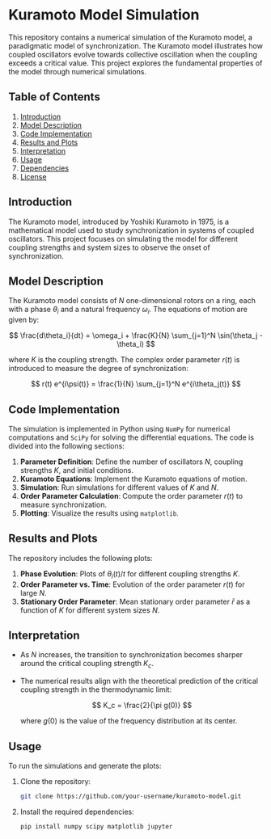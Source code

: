 # Kuramoto Model Simulation

This repository contains a numerical simulation of the Kuramoto model, a paradigmatic model of synchronization. The Kuramoto model illustrates how coupled oscillators evolve towards collective oscillation when the coupling exceeds a critical value. This project explores the fundamental properties of the model through numerical simulations.

## Table of Contents
1. [Introduction](#introduction)
2. [Model Description](#model-description)
3. [Code Implementation](#code-implementation)
4. [Results and Plots](#results-and-plots)
5. [Interpretation](#interpretation)
6. [Usage](#usage)
7. [Dependencies](#dependencies)
8. [License](#license)

## Introduction
The Kuramoto model, introduced by Yoshiki Kuramoto in 1975, is a mathematical model used to study synchronization in systems of coupled oscillators. This project focuses on simulating the model for different coupling strengths and system sizes to observe the onset of synchronization.

## Model Description
The Kuramoto model consists of $N$ one-dimensional rotors on a ring, each with a phase $\theta_i$ and a natural frequency $\omega_i$. The equations of motion are given by:

$$
\frac{d\theta_i}{dt} = \omega_i + \frac{K}{N} \sum_{j=1}^N \sin(\theta_j - \theta_i)
$$

where $K$ is the coupling strength. The complex order parameter $r(t)$ is introduced to measure the degree of synchronization:

$$
r(t) e^{i\psi(t)} = \frac{1}{N} \sum_{j=1}^N e^{i\theta_j(t)}
$$

## Code Implementation
The simulation is implemented in Python using `NumPy` for numerical computations and `SciPy` for solving the differential equations. The code is divided into the following sections:
1. **Parameter Definition**: Define the number of oscillators $N$, coupling strengths $K$, and initial conditions.
2. **Kuramoto Equations**: Implement the Kuramoto equations of motion.
3. **Simulation**: Run simulations for different values of $K$ and $N$.
4. **Order Parameter Calculation**: Compute the order parameter $r(t)$ to measure synchronization.
5. **Plotting**: Visualize the results using `matplotlib`.

## Results and Plots
The repository includes the following plots:
1. **Phase Evolution**: Plots of $\theta_i(t)/t$ for different coupling strengths $K$.
2. **Order Parameter vs. Time**: Evolution of the order parameter $r(t)$ for large $N$.
3. **Stationary Order Parameter**: Mean stationary order parameter $\bar{r}$ as a function of $K$ for different system sizes $N$.

## Interpretation
- As $N$ increases, the transition to synchronization becomes sharper around the critical coupling strength $K_c$.
- The numerical results align with the theoretical prediction of the critical coupling strength in the thermodynamic limit:

  $$
  K_c = \frac{2}{\pi g(0)}
  $$

  where $g(0)$ is the value of the frequency distribution at its center.

## Usage
To run the simulations and generate the plots:
1. Clone the repository:
   ```bash
   git clone https://github.com/your-username/kuramoto-model.git

2. Install the required dependencies:
   ```bash
   pip install numpy scipy matplotlib jupyter

